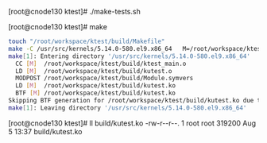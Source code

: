 [root@cnode130 ktest]# ./make-tests.sh


[root@cnode130 ktest]# make
```bash
touch "/root/workspace/ktest/build/Makefile"
make -C /usr/src/kernels/5.14.0-580.el9.x86_64 	 M=/root/workspace/ktest/build src=/root/workspace/ktest  modules
make[1]: Entering directory '/usr/src/kernels/5.14.0-580.el9.x86_64'
  CC [M]  /root/workspace/ktest/build/ktest_main.o
  LD [M]  /root/workspace/ktest/build/kutest.o
  MODPOST /root/workspace/ktest/build/Module.symvers
  LD [M]  /root/workspace/ktest/build/kutest.ko
  BTF [M] /root/workspace/ktest/build/kutest.ko
Skipping BTF generation for /root/workspace/ktest/build/kutest.ko due to unavailability of vmlinux
make[1]: Leaving directory '/usr/src/kernels/5.14.0-580.el9.x86_64'
```


[root@cnode130 ktest]# ll build/kutest.ko
-rw-r--r--. 1 root root 319200 Aug  5 13:37 build/kutest.ko


